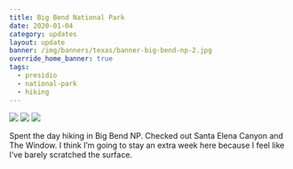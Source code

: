 ```yaml
---
title: Big Bend National Park
date: 2020-01-04
category: updates
layout: update
banner: /img/banners/texas/banner-big-bend-np-2.jpg
override_home_banner: true
tags:
  - presidio
  - national-park
  - hiking
---
```


<div class="img-slider">
    <img src="{{ site.cdn }}/img/updates/texas/big-bend-np/big-bend-1.jpg">
    <img src="{{ site.cdn }}/img/updates/texas/big-bend-np/big-bend-2.jpg">
    <img src="{{ site.cdn }}/img/updates/texas/big-bend-np/big-bend-3.jpg">
</div>

Spent the day hiking in Big Bend NP. Checked out Santa Elena Canyon and The Window. I think I’m going to stay an extra week here because I feel like I’ve barely scratched the surface.
